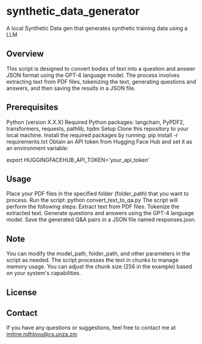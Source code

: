 # synthetic_data_generator
A local Synthetic Data gen that generates synthetic training data using a LLM
## Overview
This script is designed to convert bodies of text into a question and answer JSON format using the GPT-4 language model. The process involves extracting text from PDF files, tokenizing the text, generating questions and answers, and then saving the results in a JSON file.
## Prerequisites
Python (version X.X.X)
Required Python packages: langchain, PyPDF2, transformers, requests, pathlib, tqdm
Setup
Clone this repository to your local machine.
Install the required packages by running: pip install -r requirements.txt
Obtain an API token from Hugging Face Hub and set it as an environment variable:

export HUGGINGFACEHUB_API_TOKEN='your_api_token'

## Usage
Place your PDF files in the specified folder (folder_path) that you want to process.
Run the script: python convert_text_to_qa.py
The script will perform the following steps:
Extract text from PDF files.
Tokenize the extracted text.
Generate questions and answers using the GPT-4 language model.
Save the generated Q&A pairs in a JSON file named responses.json.
## Note
You can modify the model_path, folder_path, and other parameters in the script as needed.
The script processes the text in chunks to manage memory usage. You can adjust the chunk size (256 in the example) based on your system's capabilities.
## License


## Contact
If you have any questions or suggestions, feel free to contact me at jmtine.ndhlovu@cs.unza.zm

